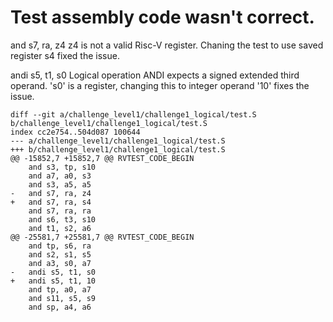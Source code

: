 # Test assembly code wasn't correct.
    
and s7, ra, z4
z4 is not a valid Risc-V register. Chaning the test to use saved
register s4 fixed the issue.

andi s5, t1, s0
Logical operation ANDI expects a signed extended third operand. 's0' is
a register, changing this to integer operand '10' fixes the issue.

    diff --git a/challenge_level1/challenge1_logical/test.S b/challenge_level1/challenge1_logical/test.S
    index cc2e754..504d087 100644
    --- a/challenge_level1/challenge1_logical/test.S
    +++ b/challenge_level1/challenge1_logical/test.S
    @@ -15852,7 +15852,7 @@ RVTEST_CODE_BEGIN
     	and s3, tp, s10
     	and a7, a0, s3
     	and s3, a5, a5
    -	and s7, ra, z4
    +	and s7, ra, s4
     	and s7, ra, ra
     	and s6, t3, s10
     	and t1, s2, a6
    @@ -25581,7 +25581,7 @@ RVTEST_CODE_BEGIN
     	and tp, s6, ra
     	and s2, s1, s5
     	and a3, s0, a7
    -	andi s5, t1, s0
    +	andi s5, t1, 10
     	and tp, a0, a7
     	and s11, s5, s9
     	and sp, a4, a6

